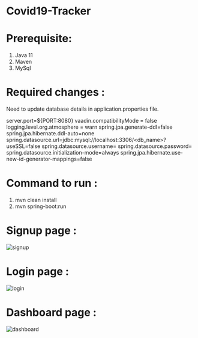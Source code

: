 # Covid19-Tracker

# Prerequisite:

1.	Java 11
2.	Maven
3.	MySql

# Required changes :

Need to update database details in application.properties file.

server.port=${PORT:8080}
vaadin.compatibilityMode = false
logging.level.org.atmosphere = warn
spring.jpa.generate-ddl=false
spring.jpa.hibernate.ddl-auto=none
spring.datasource.url=jdbc:mysql://localhost:3306/<db_name>?useSSL=false
spring.datasource.username=<user>
spring.datasource.password=<password>
spring.datasource.initialization-mode=always
spring.jpa.hibernate.use-new-id-generator-mappings=false


# Command to run :
1.	mvn clean install
2.	mvn spring-boot:run


# Signup page :
![signup](https://user-images.githubusercontent.com/17508328/95684813-aa88c700-0c11-11eb-8375-8355ed12365e.png)



# Login page :
![login](https://user-images.githubusercontent.com/17508328/95684879-06535000-0c12-11eb-80e5-d6c2a3b078f5.png)


# Dashboard page :
![dashboard](https://user-images.githubusercontent.com/17508328/95684910-3864b200-0c12-11eb-97d7-9ba3afae494b.png)



